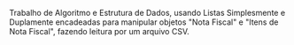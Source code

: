 Trabalho de Algoritmo e Estrutura de Dados, usando Listas Simplesmente e Duplamente encadeadas para manipular objetos "Nota Fiscal" e "Itens de Nota Fiscal", fazendo leitura por um arquivo CSV.